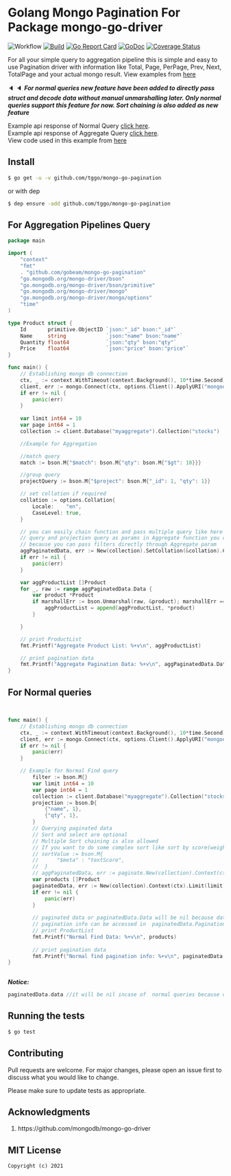 # Golang Mongo Pagination For Package mongo-go-driver
![Workflow](https://github.com/gobeam/mongo-go-pagination/actions/workflows/ci.yml/badge.svg) [![Build][Build-Status-Image]][Build-Status-Url] [![Go Report Card](https://goreportcard.com/badge/github.com/gobeam/mongo-go-pagination?branch=master&kill_cache=1)](https://goreportcard.com/report/github.com/gobeam/mongo-go-pagination) [![GoDoc][godoc-image]][godoc-url]
[![Coverage Status](https://coveralls.io/repos/github/gobeam/mongo-go-pagination/badge.png?branch=master)](https://coveralls.io/github/gobeam/mongo-go-pagination?branch=master)

For all your simple query to aggregation pipeline this is simple and easy to use Pagination driver with information like Total, Page, PerPage, Prev, Next, TotalPage and your actual mongo result. View examples from [here](https://github.com/gobeam/mongo-go-pagination/tree/master/example)

:speaker: :speaker: 
***For normal queries new feature have been added to directly pass struct and decode data without manual unmarshalling later. Only normal queries support this feature for now. Sort chaining is also added as new feature***

Example api response of Normal Query [click here](https://mongo-go-pagination.herokuapp.com/normal-pagination?page=1&limit=10).<br>
Example api response of Aggregate Query [click here](https://mongo-go-pagination.herokuapp.com/aggregate-pagination?page=1&limit=10).<br>
View code used in this example from [here](https://github.com/gobeam/mongo-go-pagination/tree/master/example)

## Install

``` bash
$ go get -u -v github.com/tggo/mongo-go-pagination
```

or with dep

``` bash
$ dep ensure -add github.com/tggo/mongo-go-pagination
```


## For Aggregation Pipelines Query

``` go
package main

import (
	"context"
	"fmt"
	. "github.com/gobeam/mongo-go-pagination"
	"go.mongodb.org/mongo-driver/bson"
	"go.mongodb.org/mongo-driver/bson/primitive"
	"go.mongodb.org/mongo-driver/mongo"
	"go.mongodb.org/mongo-driver/mongo/options"
	"time"
)

type Product struct {
	Id       primitive.ObjectID `json:"_id" bson:"_id"`
	Name     string             `json:"name" bson:"name"`
	Quantity float64            `json:"qty" bson:"qty"`
	Price    float64            `json:"price" bson:"price"`
}

func main() {
	// Establishing mongo db connection
	ctx, _ := context.WithTimeout(context.Background(), 10*time.Second)
	client, err := mongo.Connect(ctx, options.Client().ApplyURI("mongodb://localhost:27017"))
	if err != nil {
		panic(err)
	}
	
	var limit int64 = 10
	var page int64 = 1
	collection := client.Database("myaggregate").Collection("stocks")

	//Example for Aggregation

	//match query
	match := bson.M{"$match": bson.M{"qty": bson.M{"$gt": 10}}}

	//group query
	projectQuery := bson.M{"$project": bson.M{"_id": 1, "qty": 1}}

    // set collation if required
    collation := options.Collation{
		Locale:    "en",
		CaseLevel: true,
	}

	// you can easily chain function and pass multiple query like here we are passing match
	// query and projection query as params in Aggregate function you cannot use filter with Aggregate
	// because you can pass filters directly through Aggregate param
	aggPaginatedData, err := New(collection).SetCollation(&collation).Context(ctx).Limit(limit).Page(page).Sort("price", -1).Aggregate(match, projectQuery)
	if err != nil {
		panic(err)
	}

	var aggProductList []Product
	for _, raw := range aggPaginatedData.Data {
		var product *Product
		if marshallErr := bson.Unmarshal(raw, &product); marshallErr == nil {
			aggProductList = append(aggProductList, *product)
		}

	}

	// print ProductList
	fmt.Printf("Aggregate Product List: %+v\n", aggProductList)

	// print pagination data
	fmt.Printf("Aggregate Pagination Data: %+v\n", aggPaginatedData.Data)
}

```

## For Normal queries
``` go


func main() {
	// Establishing mongo db connection
	ctx, _ := context.WithTimeout(context.Background(), 10*time.Second)
	client, err := mongo.Connect(ctx, options.Client().ApplyURI("mongodb://localhost:27017"))
	if err != nil {
		panic(err)
	}

	// Example for Normal Find query
    	filter := bson.M{}
    	var limit int64 = 10
    	var page int64 = 1
    	collection := client.Database("myaggregate").Collection("stocks")
    	projection := bson.D{
    		{"name", 1},
    		{"qty", 1},
    	}
    	// Querying paginated data
    	// Sort and select are optional
        // Multiple Sort chaining is also allowed
        // If you want to do some complex sort like sort by score(weight) for full text search fields you can do it easily
        // sortValue := bson.M{
        //		"$meta" : "textScore",
        //	}
        // aggPaginatedData, err := paginate.New(collection).Context(ctx).Limit(limit).Page(page).Sort("score", sortValue)...
        var products []Product
    	paginatedData, err := New(collection).Context(ctx).Limit(limit).Page(page).Sort("price", -1).Select(projection).Filter(filter).Decode(&products).Find()
    	if err != nil {
    		panic(err)
    	}
    
    	// paginated data or paginatedData.Data will be nil because data is already decoded on through Decode function
    	// pagination info can be accessed in  paginatedData.Pagination
    	// print ProductList
    	fmt.Printf("Normal Find Data: %+v\n", products)
    
    	// print pagination data
    	fmt.Printf("Normal find pagination info: %+v\n", paginatedData.Pagination)
}
    
```
***Notice:***
```go
paginatedData.data //it will be nil incase of  normal queries because data is already decoded on through Decode function
```

## Running the tests

``` bash
$ go test
```

## Contributing
Pull requests are welcome. For major changes, please open an issue first to discuss what you would like to change.

Please make sure to update tests as appropriate.


## Acknowledgments
<ol>
<li> https://github.com/mongodb/mongo-go-driver </li>
</ol>


## MIT License

```
Copyright (c) 2021
```

[Build-Status-Url]: https://travis-ci.com/gobeam/mongo-go-pagination
[Build-Status-Image]: https://travis-ci.com/gobeam/mongo-go-pagination.svg?branch=master
[godoc-url]: https://pkg.go.dev/github.com/gobeam/mongo-go-pagination?tab=doc
[godoc-image]: https://godoc.org/github.com/gobeam/mongo-go-pagination?status.svg
